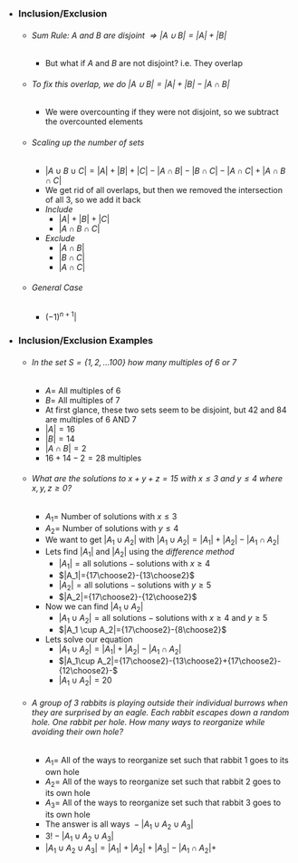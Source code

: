 
- ### Inclusion/Exclusion
	- ###### Sum Rule: $A$ and $B$ are disjoint $\Rightarrow |A \cup B| = |A| + |B|$
		- But what if $A$ and $B$ are not disjoint? i.e. They overlap
	- ###### To fix this overlap, we do $|A \cup B| = |A| + |B| - |A \cap B|$
		- We were overcounting if they were not disjoint, so we subtract the overcounted elements
	- ###### Scaling up the number of sets
		- $|A \cup B \cup C| = |A|+|B|+|C| - |A \cap B| - |B \cap C| - |A \cap C| + |A \cap B \cap C|$
		- We get rid of all overlaps, but then we removed the intersection of all 3, so we add it back
		- *Include*
			- $|A|+|B|+|C|$
			- $|A \cap B \cap C|$
		- *Exclude*
			- $|A \cap B|$
			- $|B \cap C|$
			- $|A \cap C|$
	- ###### General Case
		- $(-1)^{n+1}|$

- ### Inclusion/Exclusion Examples
	- ###### In the set $S=\{1,2,\dots100\}$ how many multiples of $6$ or $7$
		- $A =$ All multiples of $6$
		- $B=$ All multiples of $7$
		- At first glance, these two sets seem to be disjoint, but $42$ and $84$ are multiples of $6$ AND $7$
		- $|A| = 16$
		- $|B| = 14$
		- $|A \cap B| = 2$
		- $16+14-2=28$ multiples
	- ###### What are the solutions to $x+y+z=15$ with $x \le 3$ and $y\le 4$ where $x,y,z \ge 0$?
		- $A_{1}=$ Number of solutions with $x\le3$
		- $A_2=$ Number of solutions with $y \le4$
		- We want to get $|A_1 \cup A_2|$ with $|A_1\cup A_2|=|A_1|+|A_2|-|A_1\cap A_2|$ 
		- Lets find $|A_1|$ and $|A_2|$ using the *difference method*
			- $|A_1|=\text{all solutions}-\text{solutions with }x\ge4$
			- $|A_1|={17\choose2}-{13\choose2}$
			- $|A_2|=\text{all solutions}-\text{solutions with }y\ge5$
			- $|A_2|={17\choose2}-{12\choose2}$
		- Now we can find $|A_1 \cup A_2|$
			- $|A_1 \cup A_2|=\text{all solutions}-\text{solutions with }x\ge4 \text{ and } y\ge5$
			- $|A_1 \cup A_2|={17\choose2}-{8\choose2}$
		- Lets solve our equation
			- $|A_1\cup A_2|=|A_1|+|A_2|-|A_1\cap A_2|$
			- $|A_1\cup A_2|={17\choose2}-{13\choose2}+{17\choose2}-{12\choose2}-$
			- $|A_1\cup A_2|=20$
	- ###### A group of $3$ rabbits is playing outside their individual burrows when they are surprised by an eagle. Each rabbit escapes down a random hole. One rabbit per hole. How many ways to reorganize while avoiding their own hole?
		- $A_1=$ All of the ways to reorganize set such that rabbit 1 goes to its own hole
		- $A_2=$ All of the ways to reorganize set such that rabbit 2 goes to its own hole
		- $A_3=$ All of the ways to reorganize set such that rabbit 3 goes to its own hole
		- The answer is $\text{all ways }-|A_{1}\cup A_{2}\cup A_{3}|$
		- $3!-|A_{1}\cup A_{2}\cup A_{3}|$
		- $|A_{1}\cup A_{2}\cup A_{3}|=|A_{1}|+|A_{2}|+|A_{3}|-|A_{1} \cap A_{2}|+$
